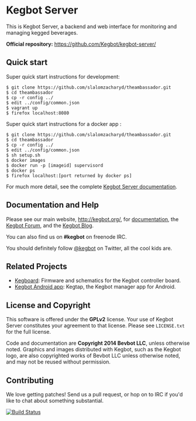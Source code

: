 # Kegbot Server

This is Kegbot Server, a backend and web interface for monitoring
and managing kegged beverages.

**Official repository:** https://github.com/Kegbot/kegbot-server/


## Quick start

Super quick start instructions for development:

```
$ git clone https://github.com/slalomzacharyd/theambassador.git
$ cd theambassador
$ cp -r config ../
$ edit ../config/common.json
$ vagrant up
$ firefox localhost:8080

```

Super quick start instructions for a docker app :

```
$ git clone https://github.com/slalomzacharyd/theambassador.git
$ cd theambassador
$ cp -r config ../
$ edit ../config/common.json
$ sh setup.sh
$ docker images
$ docker run -p [imageid] supervisord
$ docker ps
$ firefox localhost:[port returned by docker ps]

```

For much more detail, see the complete [Kegbot Server documentation](http://kegbot.org/docs/server/).


## Documentation and Help

Please see our main website, http://kegbot.org/, for
[documentation](http://kegbot.org/docs), the
[Kegbot Forum](http://kegbot.org/kegbb/), and the
[Kegbot Blog](http://kegbot.org/blog/).

You can also find us on **#kegbot** on freenode IRC.

You should definitely follow [@kegbot](http://twitter.com/kegbot) on
Twitter, all the cool kids are.


## Related Projects

* [Kegboard](https://github.com/Kegbot/kegboard): Firmware and schematics
  for the Kegbot controller board.
* [Kegbot Android app](https://github.com/Kegbot/kegbot-android): Kegtap,
  the Kegbot manager app for Android.


## License and Copyright

This software is offered under the **GPLv2** license.  Your use of
Kegbot Server constitutes your agreement to that license.  Please see
``LICENSE.txt`` for the full license.

Code and documentation are **Copyright 2014 Bevbot LLC**,
unless otherwise noted.  Graphics and images distributed with Kegbot,
such as the Kegbot logo, are also copyrighted works of Bevbot LLC
unless otherwise noted, and may not be reused without permission.


## Contributing

We love getting patches! Send us a pull request, or hop on to IRC if
you'd like to chat about something substantial.

[![Build Status](https://travis-ci.org/Kegbot/kegbot-server.png?branch=master)](https://travis-ci.org/Kegbot/kegbot-server)

